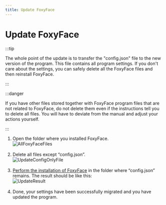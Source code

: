 ```yaml
---
title: Update FoxyFace
---
```


# Update FoxyFace

:::tip

The whole point of the update is to transfer the "config.json" file to the new version of the program. This file contains all program settings. If you don't care about the settings, you can safely delete all the FoxyFace files and then reinstall FoxyFace.

:::

:::danger

If you have other files stored together with FoxyFace program files that are not related to FoxyFace, do not delete them even if the instructions tell you to delete all files. You will have to deviate from the manual and adjust your actions yourself.

:::

1. Open the folder where you installed FoxyFace.<br />![AllFoxyFaceFiles](/images/FoxyFace/install-update-uninstall/AllFoxyFaceFiles.png)<br /><br />
2. Delete all files except “config.json”.<br />![UpdateConfigOnlyFile](/images/FoxyFace/install-update-uninstall/update/UpdateConfigOnlyFile.png)<br /><br />
3. [Perform the installation of FoxyFace](/FoxyFace/install-update-uninstall/install/Install-FoxyFace.md) in the folder where “config.json” remains. The result should be like this:<br />![UpdateResult](/images/FoxyFace/install-update-uninstall/update/UpdateResult.png)<br /><br />
4. Done, your settings have been successfully migrated and you have updated the program.